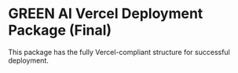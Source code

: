 # GREEN AI Vercel Deployment Package (Final)

This package has the fully Vercel-compliant structure for successful deployment.
